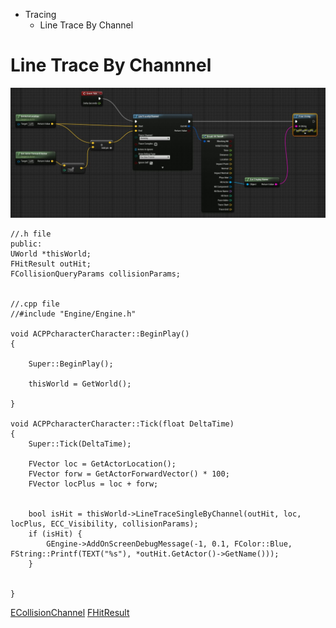 * Tracing
  * Line Trace By Channel


# Line Trace By Channnel


![](https://github.com/CesarSerradorCuevas/UE4/blob/master/Tracing/MD/LineTraceByChannel.jpg?raw=true)


```
//.h file
public:
UWorld *thisWorld;
FHitResult outHit;
FCollisionQueryParams collisionParams;


//.cpp file
//#include "Engine/Engine.h"

void ACPPcharacterCharacter::BeginPlay()
{

	Super::BeginPlay();

	thisWorld = GetWorld();
	
}

void ACPPcharacterCharacter::Tick(float DeltaTime)
{
	Super::Tick(DeltaTime);
	
	FVector loc = GetActorLocation();
	FVector forw = GetActorForwardVector() * 100;
	FVector locPlus = loc + forw;


	bool isHit = thisWorld->LineTraceSingleByChannel(outHit, loc, locPlus, ECC_Visibility, collisionParams);
	if (isHit) {
		GEngine->AddOnScreenDebugMessage(-1, 0.1, FColor::Blue, FString::Printf(TEXT("%s"), *outHit.GetActor()->GetName()));
	}
	
	
}
```

[ECollisionChannel](https://api.unrealengine.com/INT/API/Runtime/Engine/Engine/ECollisionChannel/index.html)
[FHitResult](http://api.unrealengine.com/INT/API/Runtime/Engine/Engine/FHitResult/)
